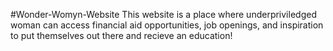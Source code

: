 #Wonder-Womyn-Website
This website is a place where underpriviledged woman can access financial aid opportunities, job openings, and inspiration to put themselves out there and recieve an education!
